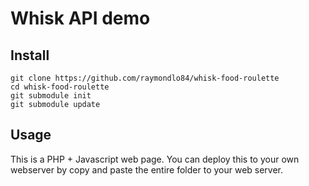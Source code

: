 # Whisk API demo


## Install

```
git clone https://github.com/raymondlo84/whisk-food-roulette
cd whisk-food-roulette
git submodule init 
git submodule update

```

## Usage

This is a PHP + Javascript web page. You can deploy this to your own webserver by copy and paste the entire folder to your web server. 

